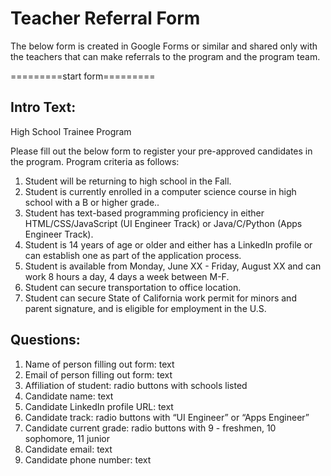 # Teacher Referral Form

The below form is created in Google Forms or similar and shared only with the teachers that can make referrals to the program and the program team.

=========start form=========

## Intro Text:
<Company X> High School Trainee Program

Please fill out the below form to register your pre-approved candidates in the program. Program criteria as follows:

1. Student will be returning to high school in the Fall.
2. Student is currently enrolled in a computer science course in high school with a B or higher grade..
3. Student has text-based programming proficiency in either HTML/CSS/JavaScript (UI Engineer Track) or Java/C/Python (Apps Engineer Track).
4. Student is 14 years of age or older and either has a LinkedIn profile or can establish one as part of the application process.
5. Student is available from Monday, June XX - Friday, August XX and can work 8 hours a day, 4 days a week between M-F.
6. Student can secure transportation to <Company X> office location.
7. Student can secure State of California work permit for minors and parent signature, and is eligible for employment in the U.S.

## Questions:
1. Name of person filling out form: text
2. Email of person filling out form: text
3. Affiliation of student: radio buttons with schools listed
4. Candidate name: text
5. Candidate LinkedIn profile URL: text
6. Candidate track: radio buttons with “UI Engineer” or “Apps Engineer”
7. Candidate current grade: radio buttons with 9 - freshmen, 10 sophomore, 11 junior
8. Candidate email: text
9. Candidate phone number: text


